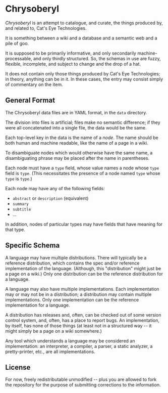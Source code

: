 Chrysoberyl
===========

*Chrysoberyl* is an attempt to catalogue, and curate, the things produced
by, and related to, Cat's Eye Technologies.

It is something between a wiki and a database and a semantic web and a
pile of goo.

It is supposed to be primarily informative, and only secondarily machine-
processable, and only thirdly structured.  So, the schemas in use are
fuzzy, flexible, incomplete, and subject to change and the drop of a hat.

It does not contain only those things produced by Cat's Eye Technologies;
in theory, anything can be in it.  In these cases, the entry may consist
simply of commentary on the item.

General Format
--------------

The Chrysoberyl data files are in YAML format, in the `data` directory.

The division into files is artificial; files make no semantic difference;
if they were all concatenated into a single file, the data would be the
same.

Each top-level key in the data is the name of a *node*.  The name should
be both human and machine readable, like the name of a page in a wiki.

To disambiguate nodes which would otherwise have the same name, a
disambiguating phrase may be placed after the name in parentheses.

Each node must have a `type` field, whose value names a node whose `type`
field is `type`.  (This necessitates the presence of a node named `type`
whose `type` is `type`.)

Each node may have any of the following fields:

*   `abstract` or `description` (equivalent)
*   `summary`
*   `subtitle`
*   ...

In addition, nodes of particular types may have fields that have meaning
for that type.

Specific Schema
---------------

A language may have multiple distributions.  There will typically be
a reference distribution, which contains the spec and/or reference
implementation of the language.  (Although, this "distribution" might
just be a page on a wiki.)  Only one distribution can be the reference
distribution for a language.

A language may also have multiple implementations.  Each implementation
may or may not be in a distribution; a distribution may contain
multiple implementations.  Only one implementation can be the reference
implementation for a language.

A distribution has releases and, often, can be checked out of some version
control system, and, often, has a place to report bugs.  An implementation,
by itself, has none of those things (at least not in a structured way -- it
might simply be a page on a wiki somewhere.)

Any tool which understands a language may be considered an implementation:
an interpreter, a compiler, a parser, a static analyzer, a pretty-printer,
etc., are all implementations.

License
-------

For now, freely redistributable unmodified -- plus you are allowed
to fork the repository for the purpose of submitting corrections to the
information.

